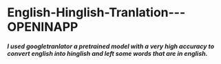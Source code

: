 # English-Hinglish-Tranlation---OPENINAPP

#####  I used googletranlator a pretrained model with a very high accuracy to convert english into hinglish and left some words that are in english.
